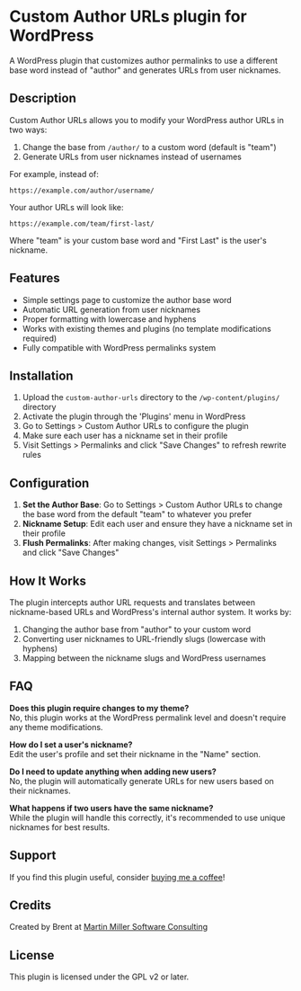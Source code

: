 # Custom Author URLs plugin for WordPress

A WordPress plugin that customizes author permalinks to use a different base word instead of "author" and generates URLs from user nicknames.

## Description

Custom Author URLs allows you to modify your WordPress author URLs in two ways:

1. Change the base from `/author/` to a custom word (default is "team")
2. Generate URLs from user nicknames instead of usernames

For example, instead of:
```
https://example.com/author/username/
```

Your author URLs will look like:
```
https://example.com/team/first-last/
```

Where "team" is your custom base word and "First Last" is the user's nickname.

## Features

- Simple settings page to customize the author base word
- Automatic URL generation from user nicknames
- Proper formatting with lowercase and hyphens
- Works with existing themes and plugins (no template modifications required)
- Fully compatible with WordPress permalinks system

## Installation

1. Upload the `custom-author-urls` directory to the `/wp-content/plugins/` directory
2. Activate the plugin through the 'Plugins' menu in WordPress
3. Go to Settings > Custom Author URLs to configure the plugin
4. Make sure each user has a nickname set in their profile
5. Visit Settings > Permalinks and click "Save Changes" to refresh rewrite rules

## Configuration

1. **Set the Author Base**: Go to Settings > Custom Author URLs to change the base word from the default "team" to whatever you prefer
2. **Nickname Setup**: Edit each user and ensure they have a nickname set in their profile
3. **Flush Permalinks**: After making changes, visit Settings > Permalinks and click "Save Changes"

## How It Works

The plugin intercepts author URL requests and translates between nickname-based URLs and WordPress's internal author system. It works by:

1. Changing the author base from "author" to your custom word
2. Converting user nicknames to URL-friendly slugs (lowercase with hyphens)
3. Mapping between the nickname slugs and WordPress usernames

## FAQ

**Does this plugin require changes to my theme?**  
No, this plugin works at the WordPress permalink level and doesn't require any theme modifications.

**How do I set a user's nickname?**  
Edit the user's profile and set their nickname in the "Name" section.

**Do I need to update anything when adding new users?**  
No, the plugin will automatically generate URLs for new users based on their nicknames.

**What happens if two users have the same nickname?**  
While the plugin will handle this correctly, it's recommended to use unique nicknames for best results.

## Support

If you find this plugin useful, consider [buying me a coffee](https://buymeacoffee.com/brentmartinmiller)!

## Credits

Created by Brent at [Martin Miller Software Consulting](https://martinmiller.co)

## License

This plugin is licensed under the GPL v2 or later.
